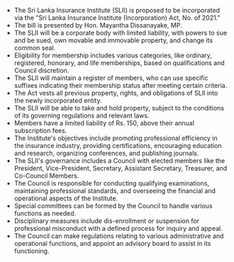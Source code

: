 - The Sri Lanka Insurance Institute (SLII) is proposed to be incorporated via the "Sri Lanka Insurance Institute (Incorporation) Act, No. of 2021."
- The bill is presented by Hon. Mayantha Dissanayake, MP.
- The SLII will be a corporate body with limited liability, with powers to sue and be sued, own movable and immovable property, and change its common seal.
- Eligibility for membership includes various categories, like ordinary, registered, honorary, and life memberships, based on qualifications and Council discretion.
- The SLII will maintain a register of members, who can use specific suffixes indicating their membership status after meeting certain criteria.
- The Act vests all previous property, rights, and obligations of SLII into the newly incorporated entity.
- The SLII will be able to take and hold property, subject to the conditions of its governing regulations and relevant laws.
- Members have a limited liability of Rs. 150, above their annual subscription fees.
- The Institute's objectives include promoting professional efficiency in the insurance industry, providing certifications, encouraging education and research, organizing conferences, and publishing journals.
- The SLII's governance includes a Council with elected members like the President, Vice-President, Secretary, Assistant Secretary, Treasurer, and Co-Council Members.
- The Council is responsible for conducting qualifying examinations, maintaining professional standards, and overseeing the financial and operational aspects of the Institute.
- Special committees can be formed by the Council to handle various functions as needed.
- Disciplinary measures include dis-enrollment or suspension for professional misconduct with a defined process for inquiry and appeal.
- The Council can make regulations relating to various administrative and operational functions, and appoint an advisory board to assist in its functioning.